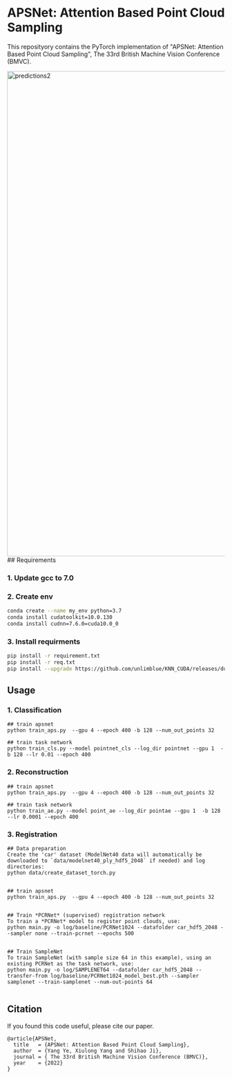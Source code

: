 # 


# APSNet: Attention Based Point Cloud Sampling
This reposityory contains the PyTorch implementation of "APSNet: Attention Based Point Cloud Sampling", The 33rd British Machine Vision Conference (BMVC).


<img width="1120" alt="predictions2" src="">
## Requirements

### 1. Update gcc to 7.0
### 2. Create env

```bash
conda create --name my_env python=3.7
conda install cudatoolkit=10.0.130
conda install cudnn=7.6.0=cuda10.0_0
```

### 3. Install requirments
```bash
pip install -r requirement.txt
pip install -r req.txt
pip install --upgrade https://github.com/unlimblue/KNN_CUDA/releases/download/0.2/KNN_CUDA-0.2-py3-none-any.whl
```

## Usage

### 1. Classification
```
## train apsnet 
python train_aps.py  --gpu 4 --epoch 400 -b 128 --num_out_points 32

## train task network
python train_cls.py --model pointnet_cls --log_dir pointnet --gpu 1  -b 128 --lr 0.01 --epoch 400

```

### 2. Reconstruction
```
## train apsnet 
python train_aps.py  --gpu 4 --epoch 400 -b 128 --num_out_points 32

## train task network
python train_ae.py --model point_ae --log_dir pointae --gpu 1  -b 128 --lr 0.0001 --epoch 400

```


### 3. Registration
```
## Data preparation
Create the 'car' dataset (ModelNet40 data will automatically be downloaded to `data/modelnet40_ply_hdf5_2048` if needed) and log directories:
python data/create_dataset_torch.py


## train apsnet 
python train_aps.py  --gpu 4 --epoch 400 -b 128 --num_out_points 32


## Train *PCRNet* (supervised) registration network
To train a *PCRNet* model to register point clouds, use:
python main.py -o log/baseline/PCRNet1024 --datafolder car_hdf5_2048 --sampler none --train-pcrnet --epochs 500


## Train SampleNet
To train SampleNet (with sample size 64 in this example), using an existing PCRNet as the task network, use:
python main.py -o log/SAMPLENET64 --datafolder car_hdf5_2048 --transfer-from log/baseline/PCRNet1024_model_best.pth --sampler samplenet --train-samplenet --num-out-points 64


```


## Citation
If you found this code useful, please cite our paper.

    @article{APSNet,
      title   = {APSNet: Attention Based Point Cloud Sampling},
      author  = {Yang Ye, Xiulong Yang and Shihao Ji}, 
      journal = { The 33rd British Machine Vision Conference (BMVC)},
      year    = {2022}
    }
